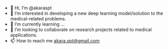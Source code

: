 - 👋 Hi, I’m @akaraspt
- 👀 I’m interested in developing a new deep learning model/solution to the medical-related problems.
- 🌱 I’m currently learning ...
- 💞️ I’m looking to collaborate on research projects related to medical applications.
- 📫 How to reach me akara.spt@gmail.com

<!---
akaraspt/akaraspt is a ✨ special ✨ repository because its `README.md` (this file) appears on your GitHub profile.
You can click the Preview link to take a look at your changes.
--->
